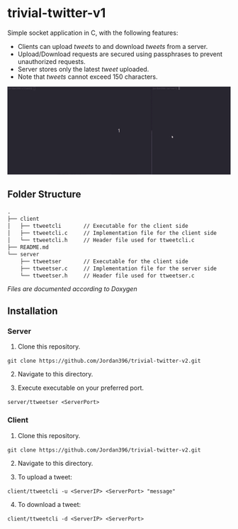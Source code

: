 # trivial-twitter-v1

Simple socket application in C, with the following features:
  - Clients can upload *tweets* to and download *tweets* from a server. 
  - Upload/Download requests are secured using passphrases to prevent unauthorized requests.
  - Server stores only the latest *tweet* uploaded. 
  - Note that *tweets* cannot exceed 150 characters.

![](./../gifs/demo-v1.gif)

## Folder Structure
```
.
├── client         
│   ├── ttweetcli       // Executable for the client side
│   ├── ttweetcli.c     // Implementation file for the client side
│   └── ttweetcli.h     // Header file used for ttweetcli.c
├── README.md
└── server
    ├── ttweetser       // Executable for the client side
    ├── ttweetser.c     // Implementation file for the server side
    └── ttweetser.h     // Header file used for ttweetser.c
```
*Files are documented according to Doxygen*

## Installation
### Server
1. Clone this repository.

  `git clone https://github.com/Jordan396/trivial-twitter-v2.git`

2. Navigate to this directory. 

3. Execute executable on your preferred port.

  `server/ttweetser <ServerPort>`

### Client
1. Clone this repository.

  `git clone https://github.com/Jordan396/trivial-twitter-v2.git`

2. Navigate to this directory. 

3. To upload a tweet:

  `client/ttweetcli -u <ServerIP> <ServerPort> "message"`

4. To download a tweet:

  `client/ttweetcli -d <ServerIP> <ServerPort>`
